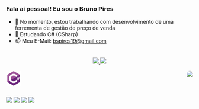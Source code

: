 ### Fala ai pessoal! Eu sou o Bruno Pires

- 🔭 No momento, estou trabalhando com desenvolvimento de uma ferrementa de gestão de preço de venda
- 🌱 Estudando C# (CSharp)
- 📫 Meu E-Mail: bspires19@gmail.com
<br>
<div align="center">
  <a href="https://github.com/BrunoSouzaPires">
  <img height="180em" src="https://github-readme-stats.vercel.app/api?username=BrunoSouzaPires&show_icons=true&theme=radical&include_all_commits=true&count_private=true"/>
  <img height="180em" src="https://github-readme-stats.vercel.app/api/top-langs/?username=BrunoSouzaPires&layout=compact&langs_count=7&theme=radical"/>
</div>
  
<div style="display: inline_block"><br>
<img align="center"  height="40" width="40" src="https://raw.githubusercontent.com/devicons/devicon/master/icons/csharp/csharp-original.svg">
<img align="right"  height="120" style="border-radius:100px;" src="https://media.discordapp.net/attachments/806195075369140227/981702574589751326/QUmL.gif?width=335&height=390">
</div>
  
##

<div> 
  
  <a href="https://www.instagram.com/brunos.pires" target="_blank"><img src="https://img.shields.io/badge/-Instagram-%23E4405F?style=for-the-badge&logo=instagram&logoColor=white" target="_blank"></a>
 	<a href="https://www.twitch.tv/tekpixxxx" target="_blank"><img src="https://img.shields.io/badge/Twitch-9146FF?style=for-the-badge&logo=twitch&logoColor=white" target="_blank"></a>
 <a href = "mailto:bspires19@gmail.com"><img src="https://img.shields.io/badge/Gmail-D14836?style=for-the-badge&logo=gmail&logoColor=white" target="_blank"></a>
  <a href="https://www.linkedin.com/in/eng-mat-bruno/" target="_blank"><img src="https://img.shields.io/badge/-LinkedIn-%230077B5?style=for-the-badge&logo=linkedin&logoColor=white" target="_blank"></a>
  

  
